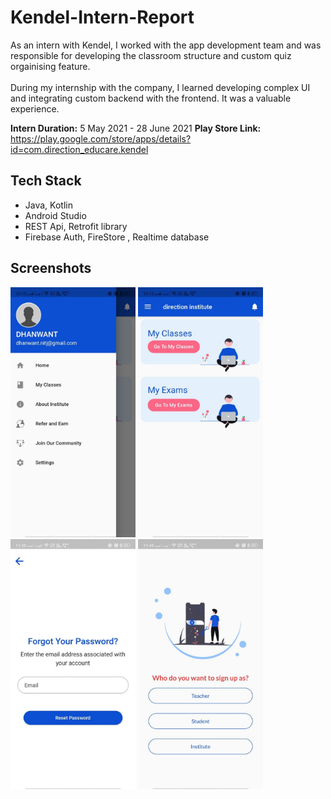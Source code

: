 # Kendel-Intern-Report
As an intern with Kendel, I worked with the app development team and was responsible for developing the classroom structure and custom quiz orgainising feature.
<br></br>
During my internship with the company, I learned developing complex UI and integrating custom backend with the frontend. It was a valuable experience.


**Intern Duration:** 5 May 2021 - 28 June 2021
**Play Store Link:** https://play.google.com/store/apps/details?id=com.direction_educare.kendel

## Tech Stack
-  Java, Kotlin 
-  Android Studio
-  REST Api, Retrofit library 
-  Firebase Auth, FireStore , Realtime database

## Screenshots
<img src="Kendel/Image1.jpg" width=200> <img src="Kendel/image2.jpg" width=200> <img src="Kendel/image3.jpg" width=200> <img src="Kendel/Image4.jpg" width=200>

